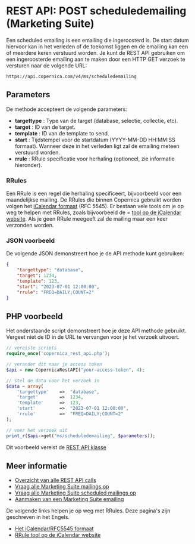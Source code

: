 # REST API: POST scheduledemailing (Marketing Suite)

Een scheduled emailing is een emailing die ingeroosterd is. De start datum
hiervoor kan in het verleden of de toekomst liggen en de emailing kan
een of meerdere keren verstuurd worden. Je kunt de REST API gebruiken om
een ingeroosterde emailing aan te maken door een HTTP GET verzoek te versturen naar de volgende URL:

`https://api.copernica.com/v4/ms/scheduledemailing`

## Parameters

De methode accepteert de volgende parameters:

* **targettype**    : Type van de target (database, selectie, collectie, etc).
* **target**        : ID van de target.
* **template**      : ID van de template to send.
* **start**         : Tijdstempel voor de startdatum (YYYY-MM-DD HH:MM:SS formaat). Wanneer deze in het verleden ligt zal de emailing meteen verstuurd worden.
* **rrule**         : RRule specificatie voor herhaling (optioneel, zie informatie hieronder).

### RRules

Een RRule is een regel die herhaling specificeert, bijvoorbeeld voor een
maandelijkse mailing. De RRules die binnen Copernica gebruikt worden volgen het
[iCalendar formaat](https://icalendar.org/RFC-Specifications/iCalendar-RFC-5545/ "Het iCalendar formaat")
(RFC 5545). Er bestaan vele tools om je op weg te helpen met RRules, zoals
bijvoorbeeld de = [tool op de iCalendar website](https://icalendar.org/rrule-tool.html).
Als je geen RRule meegeeft zal de mailing maar een keer verzonden worden.

### JSON voorbeeld

De volgende JSON demonstreert hoe je de API methode kunt gebruiken:

```json
{
    "targettype": "database",
    "target": 1234,
    "template": 123,
    "start": "2023-07-01 12:00:00",
    "rrule": "FREQ=DAILY;COUNT=2"
}
```

## PHP voorbeeld

Het onderstaande script demonstreert hoe je deze API methode gebruikt.
Vergeet niet de ID in de URL te vervangen voor je het verzoek uitvoert.

```php
// vereiste scripts
require_once('copernica_rest_api.php');

// verander dit naar je access token
$api = new CopernicaRestAPI("your-access-token", 4);

// stel de data voor het verzoek in
$data = array(
    'targettype'    =>  "database",
    'target'        =>  1234,
    'template'      =>  123,
    'start'         =>  "2023-07-01 12:00:00",
    'rrule'         =>  "FREQ=DAILY;COUNT=2"
);

// voer het verzoek uit
print_r($api->get("ms/scheduledemailing", $parameters));
```

Dit voorbeeld vereist de [REST API klasse](./rest-php)

## Meer informatie

* [Overzicht van alle REST API calls](./rest-api)
* [Vraag alle Marketing Suite mailings op](./rest-get-ms-emailings)
* [Vraag alle Marketing Suite scheduled mailings op](./rest-get-ms-scheduledemailings)
* [Aanmaken van een Marketing Suite emailing](./rest-post-ms-emailing)

De volgende links helpen je op weg met RRules. Deze pagina's zijn geschreven
in het Engels.

* [Het iCalendar/RFC5545 formaat](https://icalendar.org/RFC-Specifications/iCalendar-RFC-5545/ "Het iCalendar formaat")
* [RRule tool op de iCalendar website](https://icalendar.org/rrule-tool.html "Tool voor het creëren van RRules")

